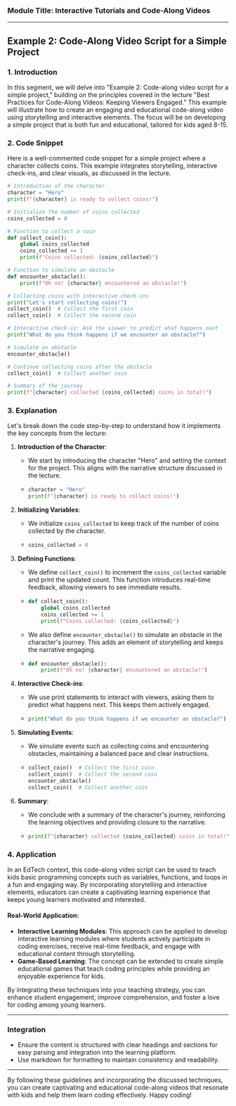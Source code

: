 ### Module Title: Interactive Tutorials and Code-Along Videos ###

---

## Example 2: Code-Along Video Script for a Simple Project

### 1. Introduction
In this segment, we will delve into "Example 2: Code-along video script for a simple project," building on the principles covered in the lecture "Best Practices for Code-Along Videos: Keeping Viewers Engaged." This example will illustrate how to create an engaging and educational code-along video using storytelling and interactive elements. The focus will be on developing a simple project that is both fun and educational, tailored for kids aged 8-15.

### 2. Code Snippet
Here is a well-commented code snippet for a simple project where a character collects coins. This example integrates storytelling, interactive check-ins, and clear visuals, as discussed in the lecture.

```python
# Introduction of the character
character = "Hero"
print(f"{character} is ready to collect coins!")

# Initialize the number of coins collected
coins_collected = 0

# Function to collect a coin
def collect_coin():
    global coins_collected
    coins_collected += 1
    print(f"Coins collected: {coins_collected}")

# Function to simulate an obstacle
def encounter_obstacle():
    print(f"Oh no! {character} encountered an obstacle!")

# Collecting coins with interactive check-ins
print("Let's start collecting coins!")
collect_coin()  # Collect the first coin
collect_coin()  # Collect the second coin

# Interactive check-in: Ask the viewer to predict what happens next
print("What do you think happens if we encounter an obstacle?")

# Simulate an obstacle
encounter_obstacle()

# Continue collecting coins after the obstacle
collect_coin()  # Collect another coin

# Summary of the journey
print(f"{character} collected {coins_collected} coins in total!")
```

### 3. Explanation
Let's break down the code step-by-step to understand how it implements the key concepts from the lecture:

1. **Introduction of the Character**:
   - We start by introducing the character "Hero" and setting the context for the project. This aligns with the narrative structure discussed in the lecture.
   - ```python
     character = "Hero"
     print(f"{character} is ready to collect coins!")
     ```

2. **Initializing Variables**:
   - We initialize `coins_collected` to keep track of the number of coins collected by the character.
   - ```python
     coins_collected = 0
     ```

3. **Defining Functions**:
   - We define `collect_coin()` to increment the `coins_collected` variable and print the updated count. This function introduces real-time feedback, allowing viewers to see immediate results.
   - ```python
     def collect_coin():
         global coins_collected
         coins_collected += 1
         print(f"Coins collected: {coins_collected}")
     ```

   - We also define `encounter_obstacle()` to simulate an obstacle in the character's journey. This adds an element of storytelling and keeps the narrative engaging.
   - ```python
     def encounter_obstacle():
         print(f"Oh no! {character} encountered an obstacle!")
     ```

4. **Interactive Check-ins**:
   - We use print statements to interact with viewers, asking them to predict what happens next. This keeps them actively engaged.
   - ```python
     print("What do you think happens if we encounter an obstacle?")
     ```

5. **Simulating Events**:
   - We simulate events such as collecting coins and encountering obstacles, maintaining a balanced pace and clear instructions.
   - ```python
     collect_coin()  # Collect the first coin
     collect_coin()  # Collect the second coin
     encounter_obstacle()
     collect_coin()  # Collect another coin
     ```

6. **Summary**:
   - We conclude with a summary of the character's journey, reinforcing the learning objectives and providing closure to the narrative.
   - ```python
     print(f"{character} collected {coins_collected} coins in total!")
     ```

### 4. Application
In an EdTech context, this code-along video script can be used to teach kids basic programming concepts such as variables, functions, and loops in a fun and engaging way. By incorporating storytelling and interactive elements, educators can create a captivating learning experience that keeps young learners motivated and interested.

#### Real-World Application:
- **Interactive Learning Modules**: This approach can be applied to develop interactive learning modules where students actively participate in coding exercises, receive real-time feedback, and engage with educational content through storytelling.
- **Game-Based Learning**: The concept can be extended to create simple educational games that teach coding principles while providing an enjoyable experience for kids.

By integrating these techniques into your teaching strategy, you can enhance student engagement, improve comprehension, and foster a love for coding among young learners.

---

### Integration ###
- Ensure the content is structured with clear headings and sections for easy parsing and integration into the learning platform.
- Use markdown for formatting to maintain consistency and readability.

---

By following these guidelines and incorporating the discussed techniques, you can create captivating and educational code-along videos that resonate with kids and help them learn coding effectively. Happy coding!